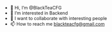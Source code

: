 - 👋 Hi, I’m @BlackTeaCFG
- 👀 I’m interested in Backend
- 💞️ I want to collaborate with interesting people
- 📫 How to reach me blackteacfg@gmail.com
